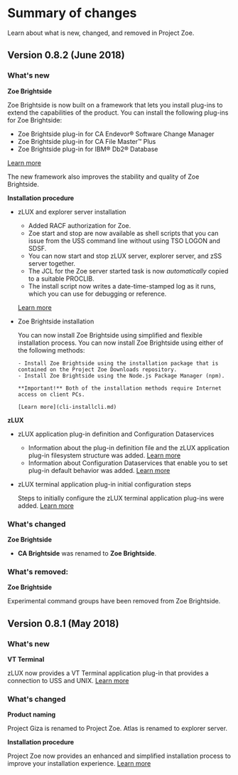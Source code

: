 # Summary of changes

Learn about what is new, changed, and removed in Project Zoe.

## Version 0.8.2 (June 2018)

### What's new

**Zoe Brightside**

Zoe Brightside is now built on a framework that lets you install plug-ins to extend the capabilities of the product. You can install the following plug-ins for Zoe Brightside:

   - Zoe Brightside plug-in for CA Endevor® Software Change Manager
   - Zoe Brightside plug-in for CA File Master™ Plus
   - Zoe Brightside plug-in for IBM® Db2® Database   

   [Learn more](cli-extending.md)

   The new framework also improves the stability and quality of Zoe Brightside.

**Installation procedure**

- zLUX and explorer server installation

    - Added RACF authorization for Zoe.
    - Zoe start and stop are now available as shell scripts that you can issue from the USS command line without using TSO LOGON and SDSF.
    - You can now start and stop zLUX server, explorer server, and zSS server together.
    - The JCL for the Zoe server started task is now _automatically_ copied to a suitable PROCLIB.
    - The install script now writes a date-time-stamped log as it runs, which you can use for debugging or reference.

     [Learn more](zoeinstall-zos.md)

- Zoe Brightside installation

    You can now install Zoe Brightside using simplified and flexible installation process. You can now install Zoe Brightside using either of the following methods:

      - Install Zoe Brightside using the installation package that is contained on the Project Zoe Downloads repository.
      - Install Zoe Brightside using the Node.js Package Manager (npm).

      **Important!** Both of the installation methods require Internet access on client PCs.

      [Learn more](cli-installcli.md)

**zLUX**

- zLUX application plug-in definition and Configuration Dataservices

    - Information about the plug-in definition file and the zLUX application plug-in filesystem structure was added. [Learn more](mvd-zluxplugindefandstruct.md)
    - Information about Configuration Dataservices that enable you to set plug-in default behavior was added. [Learn more](mvd-configdataservice.md)

- zLUX terminal application plug-in initial configuration steps

    Steps to initially configure the zLUX terminal application plug-ins were added. [Learn more](mvd-configterminalappports.md)

### What's changed

**Zoe Brightside**

- **CA Brightside** was renamed to **Zoe Brightside**.


### What's removed:

**Zoe Brightside**

Experimental command groups have been removed from Zoe Brightside.

## Version 0.8.1 (May 2018)

### What's new
**VT Terminal**

  zLUX now provides a VT Terminal application plug-in that provides a connection to USS and UNIX. [Learn more](mvd-appplugins.md)

### What's changed
**Product naming**

  Project Giza is renamed to Project Zoe. Atlas is renamed to explorer server.

**Installation procedure**

  Project Zoe now provides an enhanced and simplified installation process to improve your installation experience. [Learn more](zoeinstall.md)
